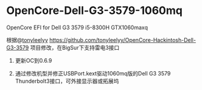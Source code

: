 # OpenCore-Dell-G3-3579-1060mq
OpenCore EFI for Dell G3 3579 i5-8300H GTX1060maxq

根据@[tonyleelyy](https://github.com/tonyleelyy) https://github.com/tonyleelyy/OpenCore-Hackintosh-Dell-G3-3579 项目修改，在BigSur下支持雷电3接口

1. 更新OC到0.6.9

2. 通过修改机型并修正USBPort.kext驱动1060mq版的Dell G3 3579 Thunderbolt3接口，可外接显示器或拓展坞